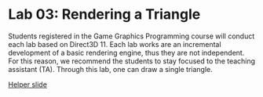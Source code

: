 # Lab 03: Rendering a Triangle

Students registered in the Game Graphics Programming course will conduct each lab based on Direct3D 11. Each lab works are an incremental development of a basic rendering engine, thus they are not independent. For this reason, we recommend the students to stay focused to the teaching assistant (TA). Through this lab, one can draw a single triangle.

[Helper slide](https://docs.google.com/presentation/d/1lbKjif2n_cPhu9ATCqfkKx30IzR-oUat7XlB_TDm-g0/edit?usp=sharing)